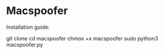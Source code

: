 # Macspoofer

Installation guide:

git clone 
cd macspoofer
chmox +x macspoofer
sudo python3 macspoofer.py

